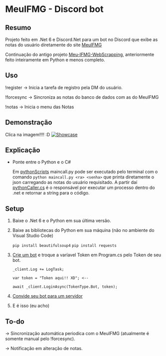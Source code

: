# MeuIFMG - Discord bot

## Resumo
Projeto feito em .Net 6 e Discord.Net para um bot no Discord que exibe as notas do usuário diretamente do site [MeuIFMG](meu.ifmg.edu.br)

Continuação do antigo projeto [Meu-IFMG-WebScrapping](https://github.com/KindaSnoowy/Meu-IFMG-WebScrapping), anteriormente feito inteiramente em Python e menos completo.

## Uso
!register -> Inicia a tarefa de registro pela DM do usuário.

!forcesync -> Sincroniza as notas do banco de dados com as do MeuIFMG

!notas -> Inicia o menu das Notas

## Demonstração

Clica na imagem!!!! :D
[![Showcase](http://img.youtube.com/vi/Ktoj8r_ipMU/0.jpg)](http://www.youtube.com/watch?v=Ktoj8r_ipMU "god.mp4")

## Explicação

- Ponte entre o Python e o C#
  
  Em [pythonScripts](https://github.com/KindaSnoowy/meuifmg-discord/tree/main/pythonScripts) maincall.py pode ser executado pelo terminal com o comando `python maincall.py <ra> <senha>` que printa diretamente o json carregando as notas do usuário requisitado. A partir daí [pythonCaller.cs](https://github.com/KindaSnoowy/meuifmg-discord/blob/main/modules/pythonCaller.cs) é o responsável por executar um processo dentro do .net e retornar a string para o código.

## Setup
1) Baixe o .Net 6 e o Python em sua última versão.
2) Baixe as bibliotecas do Python em sua máquina (não no ambiente do Visual Studio Code)

   `pip install beautifulsoup4`
   `pip install requests`

3) [Crie um bot](https://discord.com/developers/docs/getting-started#step-1-creating-an-app) e troque a varíavel Token em Program.cs pelo Token de seu bot.

   ```
   _client.Log += LogTask;

   var token = "Token aqui!! XD"; <--

   await _client.LoginAsync(TokenType.Bot, token);
   ```

4) [Convide seu bot para um servidor](https://discord.com/developers/docs/getting-started#adding-scopes-and-bot-permissions)
5) E é isso (eu acho)

## To-do
-> Sincronização automática periodica com o MeuIFMG (atualmente é somente manual pelo !forcesync).

-> Notificação em alteração de notas.
